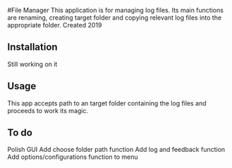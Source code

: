 #File Manager
This application is for managing log files. Its main functions are renaming, creating target folder and copying relevant log files into the appropriate folder.
Created 2019

## Installation
Still working on it

## Usage
This app accepts path to an target folder containing the log files and proceeds to work its magic.

## To do
Polish GUI
Add choose folder path function
Add log and feedback function
Add options/configurations function to menu